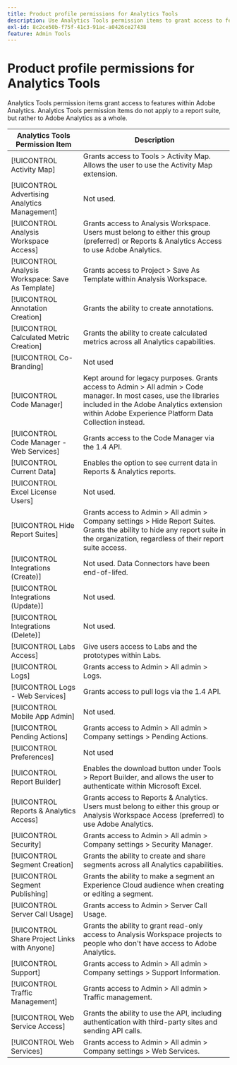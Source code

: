 ```yaml
---
title: Product profile permissions for Analytics Tools
description: Use Analytics Tools permission items to grant access to features within Adobe Analytics.
exl-id: 8c2ce50b-f75f-41c3-91ac-a0426ce27438
feature: Admin Tools
---
```

# Product profile permissions for Analytics Tools

Analytics Tools permission items grant access to features within Adobe Analytics. Analytics Tools permission items do not apply to a report suite, but rather to Adobe Analytics as a whole.

| Analytics Tools Permission Item | Description |
|----|----|
| [!UICONTROL Activity Map] | Grants access to Tools > Activity Map. Allows the user to use the Activity Map extension. |
| [!UICONTROL Advertising Analytics Management] | Not used. |
| [!UICONTROL Analysis Workspace Access]| Grants access to Analysis Workspace. Users must belong to either this group (preferred) or Reports & Analytics Access to use Adobe Analytics. |
| [!UICONTROL Analysis Workspace: Save As Template] | Grants access to Project > Save As Template within Analysis Workspace. |
| [!UICONTROL Annotation Creation] | Grants the ability to create annotations. |
| [!UICONTROL Calculated Metric Creation] | Grants the ability to create calculated metrics across all Analytics capabilities. |
| [!UICONTROL Co-Branding] | Not used |
| [!UICONTROL Code Manager] | Kept around for legacy purposes. Grants access to Admin > All admin > Code manager. In most cases, use the libraries included in the Adobe Analytics extension within Adobe Experience Platform Data Collection instead. |
| [!UICONTROL Code Manager - Web Services]| Grants access to the Code Manager via the 1.4 API. |
| [!UICONTROL Current Data] | Enables the option to see current data in Reports & Analytics reports. |
| [!UICONTROL Excel License Users]| Not used. |
| [!UICONTROL Hide Report Suites] | Grants access to Admin > All admin > Company settings > Hide Report Suites. Grants the ability to hide any report suite in the organization, regardless of their report suite access. |
| [!UICONTROL Integrations (Create)]| Not used. Data Connectors have been end-of-lifed.|
| [!UICONTROL Integrations (Update)]| Not used. |
| [!UICONTROL Integrations (Delete)]| Not used. |
| [!UICONTROL Labs Access]| Give users access to Labs and the prototypes within Labs. |
| [!UICONTROL Logs] | Grants access to Admin > All admin > Logs. |
| [!UICONTROL Logs - Web Services]| Grants access to pull logs via the 1.4 API. |
| [!UICONTROL Mobile App Admin] | Not used. |
| [!UICONTROL Pending Actions]| Grants access to Admin > All admin > Company settings > Pending Actions. |
| [!UICONTROL Preferences] | Not used |
| [!UICONTROL Report Builder] | Enables the download button under Tools > Report Builder, and allows the user to authenticate within Microsoft Excel. |
| [!UICONTROL Reports & Analytics Access] | Grants access to Reports & Analytics. Users must belong to either this group or Analysis Workspace Access (preferred) to use Adobe Analytics. |
| [!UICONTROL Security] | Grants access to Admin > All admin > Company settings > Security Manager. |
| [!UICONTROL Segment Creation] | Grants the ability to create and share segments across all Analytics capabilities. |
| [!UICONTROL Segment Publishing] | Grants the ability to make a segment an Experience Cloud audience when creating or editing a segment. |
| [!UICONTROL Server Call Usage] | Grants access to Admin > Server Call Usage. |
| [!UICONTROL Share Project Links with Anyone] | Grants the ability to grant read-only access to Analysis Workspace projects to people who don't have access to Adobe Analytics. |
| [!UICONTROL Support] | Grants access to Admin > All admin > Company settings > Support Information. |
| [!UICONTROL Traffic Management] | Grants access to Admin > All admin > Traffic management. |
| [!UICONTROL Web Service Access] | Grants the ability to use the API, including authentication with third-party sites and sending API calls. |
| [!UICONTROL Web Services] | Grants access to Admin > All admin > Company settings > Web Services. |